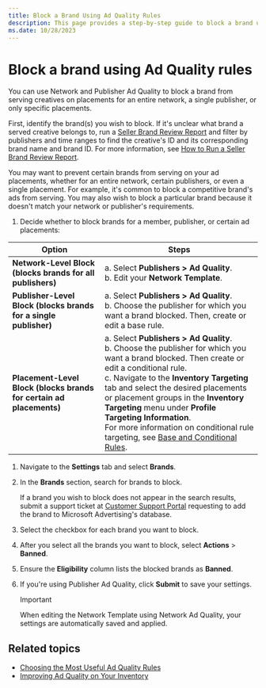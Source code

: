 ```yaml
---
title: Block a Brand Using Ad Quality Rules
description: This page provides a step-by-step guide to block a brand using Network and Publisher Ad Quality. 
ms.date: 10/28/2023
---
```



# Block a brand using Ad Quality rules

You can use Network and Publisher Ad Quality to block a brand from serving creatives on placements for an entire network, a single publisher, or only specific placements.

First, identify the brand(s) you wish to block. If it's unclear what brand a served creative belongs to, run a [Seller Brand Review Report](seller-brand-review-report.md) and filter by publishers and time ranges to find the creative's ID and its corresponding brand name and brand ID. For more information, see [How to Run a Seller Brand Review Report](seller-brand-review-report.md).

You may want to prevent certain brands from serving on your ad placements, whether for an entire network, certain publishers, or even a single placement. For example, it's common to block a competitive brand's ads from serving. You may also wish to block a particular brand because it doesn't match your network or publisher's requirements.

1. Decide whether to block brands for a member, publisher, or certain ad placements:

  | Option | Steps |
  |--|--|
  | **Network-Level Block (blocks brands for all publishers)** | a. Select **Publishers > Ad Quality**.<br> b. Edit your **Network Template**. |
  | **Publisher-Level Block (blocks brands for a single publisher)** | a. Select **Publishers > Ad Quality**.<br> b. Choose the publisher for which you want a brand blocked. Then, create or edit a base rule. |
  | **Placement-Level Block (blocks brands for certain ad placements)** | a. Select **Publishers > Ad Quality**.<br> b. Choose the publisher for which you want a brand blocked. Then create or edit a conditional rule.<br> c. Navigate to the **Inventory Targeting** tab and select the desired placements or placement groups in the **Inventory Targeting** menu under **Profile Targeting Information**. <br> For more information on conditional rule targeting, see [Base and Conditional Rules](base-and-conditional-rules.md). |

1. Navigate to the **Settings** tab and select **Brands**.
1. In the **Brands** section, search for brands to block.

    If a brand you wish to block does not appear in the search results, submit a support ticket at [Customer Support Portal](https://help.xandr.com) requesting to add the brand to Microsoft Advertising's database.

1. Select the checkbox for each brand you want to block.
1. After you select all the brands you want to block, select **Actions** \> **Banned**.
1. Ensure the **Eligibility** column lists the blocked brands as **Banned**.
1. If you're using Publisher Ad Quality, click **Submit** to save your settings.

   > [!IMPORTANT]
   > When editing the Network Template using Network Ad Quality, your settings are automatically saved and applied.

## Related topics

- [Choosing the Most Useful Ad Quality Rules](choosing-the-most-useful-ad-quality-rules.md)
- [Improving Ad Quality on Your Inventory](improving-ad-quality-on-your-inventory.md)